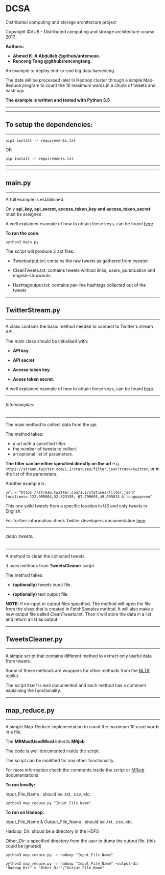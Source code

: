 # DCSA
Distributed computing and storage architecture project

Copyright ©VUB - Distributed computing and storage architecture course 2017.

**Authors:** 
- **Ahmed K. A Abdullah @github/antemooo.**
- **Rencong Tang @github/rencongtang.**


An example to deploy end-to-end big data harvesting. 

The data will be processed later in Hadoop cluster through a simple Map-Reduce program to count the 10 maximum words in a chunk of tweets and hashtags.

**The example is written and tested with Python 3.5**

--------------------------------------------------------------------------------------------

-----------------------------
## To setup the dependencies: 
-----------------------------

`pip3 install -r requirements.txt`

OR

`pip install -r requirements.txt`

--------------------------------------------------------------------------------------------

----------
## main.py
----------

A full example is established.

Only **api_key, api_secret, access_token_key and access_token_secret** must be assigned.

A well explained example of how to obtain these keys, can be found [here](http://docs.inboundnow.com/guide/create-twitter-application/).

**To run the code:**

`python3 main.py`

The script will produce 3 .txt files:

- Tweetoutput.txt: contains the raw tweets as gathered from tweeter.

- CleanTweets.txt: contains tweets without links, users, punctuation and english-stopwords

- Hashtagoutput.txt: contains per-line hashtags collected out of the tweets

-------------------
## TwitterStream.py
-------------------

A class contains the basic method needed to connect to Twitter's stream API.

The main class should be initialised with:

- **API key**.

- **API secret**.

- **Access token key**.

- **Acess token secret**.

A well explained example of how to obtain these keys, can be found [here](http://docs.inboundnow.com/guide/create-twitter-application/).

--------------------
###### fetchsamples:
--------------------
The main method to collect data from the api.

The method takes: 
- a url with a specified filter. 
- the number of tweets to collect.
- an optional list of parameters.

**The filter can be either specified directly on the url** e.g. `https://stream.twitter.com/1.1/statuses/filter.json?track=twitter`, or in the list of the parameters.

Another example is:

`url = "https://stream.twitter.com/1.1/statuses/filter.json?locations=-122.995004,32.323198,-67.799695,49.893813 & language=en"`

This one yeild tweets from a specific location in US and only tweets in English.

For further information check Twitter developers documentation [here](https://developer.twitter.com/en/docs/tweets/filter-realtime/api-reference/post-statuses-filter.html).

--------------------
###### clean_tweets:
--------------------
A method to clean the collected tweets.

It uses methods from **TweetsCleaner** script.

The method takes:

- **(optionally)** tweets input file.

- **(optionally)** text output file. 

**NOTE:** 
      If no input or output files specified.
      The method will open the file from the class that is created in FetchSamples method.
      It will also make a new output file called CleanTweets.txt.
      Then it will store the data in a list and return a list as output.

--------------------
## TweetsCleaner.py
--------------------

A simple script that contains different method to extract only useful data from tweets.

Some of these methods are wrappers for other methods from the [NLTK](http://www.nltk.org) toolkit. 

The script itself is well documented and each method has a comment explaining the functionality.

-----------------
## map_reduce.py
-----------------

A simple Map-Reduce implementation to count the maximum 10 used words in a file.

The **MRMostUsedWord** inherits **MRjob**

The code is well documented inside the script.

The script can be modified for any other functionality.

For more information check the comments inside the script or [MRjob](https://pythonhosted.org/mrjob/index.html) documentations.

**To run locally:**

Input_File_Name : should be .txt, .csv, etc.

`python3 map_reduce.py "Input_File_Name"`

**To run on Hadoop:**

Input_File_Name & Output_File_Name : should be .txt, .csv, etc.

Hadoop_Dir: shoud be a directory in the HDFS

Other_Dir: a specified directory from the user to dump the output file. (this could be ignored)

`python3 map_reduce.py -r hadoop "Input_File_Name"`

`python3 map_reduce.py -r hadoop "Input_File_Name" —output-dir "Hadoop_Dir" > "Other_Dir"/"Output_File_Name"`







